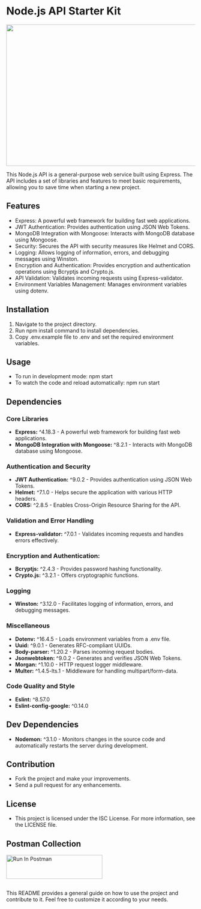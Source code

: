 # Node.js API Starter Kit

<img src="https://github.com/mustafaalpyanikoglu/NodeJS-API/assets/79158705/18211251-da8f-4383-b439-794669490cff" width="680" height="377" alt="">

This Node.js API is a general-purpose web service built using Express. The API includes a set of libraries and features to meet basic requirements, allowing you to save time when starting a new project.

## Features

- Express: A powerful web framework for building fast web applications.
- JWT Authentication: Provides authentication using JSON Web Tokens.
- MongoDB Integration with Mongoose: Interacts with MongoDB database using Mongoose.
- Security: Secures the API with security measures like Helmet and CORS.
- Logging: Allows logging of information, errors, and debugging messages using Winston.
- Encryption and Authentication: Provides encryption and authentication operations using Bcryptjs and Crypto.js.
- API Validation: Validates incoming requests using Express-validator.
- Environment Variables Management: Manages environment variables using dotenv.

## Installation

1. Navigate to the project directory.
2. Run npm install command to install dependencies.
3. Copy .env.example file to .env and set the required environment variables.

## Usage

- To run in development mode: npm start
- To watch the code and reload automatically: npm run start

## Dependencies

### Core Libraries

- **Express:** ^4.18.3 - A powerful web framework for building fast web applications.
- **MongoDB Integration with Mongoose:** ^8.2.1 - Interacts with MongoDB database using Mongoose.

### Authentication and Security

- **JWT Authentication:** ^9.0.2 - Provides authentication using JSON Web Tokens.
- **Helmet:** ^7.1.0 - Helps secure the application with various HTTP headers.
- **CORS:** ^2.8.5 - Enables Cross-Origin Resource Sharing for the API.

### Validation and Error Handling

- **Express-validator:** ^7.0.1 - Validates incoming requests and handles errors effectively.

### Encryption and Authentication:

- **Bcryptjs:** ^2.4.3 - Provides password hashing functionality.
- **Crypto.js:** ^3.2.1 - Offers cryptographic functions.

### Logging

- **Winston:** ^3.12.0 - Facilitates logging of information, errors, and debugging messages.

### Miscellaneous

- **Dotenv:** ^16.4.5 - Loads environment variables from a .env file.
- **Uuid:** ^9.0.1 - Generates RFC-compliant UUIDs.
- **Body-parser:** ^1.20.2 - Parses incoming request bodies.
- **Jsonwebtoken:** ^9.0.2 - Generates and verifies JSON Web Tokens.
- **Morgan:** ^1.10.0 - HTTP request logger middleware.
- **Multer:** ^1.4.5-lts.1 - Middleware for handling multipart/form-data.

### Code Quality and Style

- **Eslint:** ^8.57.0
- **Eslint-config-google:** ^0.14.0

## Dev Dependencies

- **Nodemon:** ^3.1.0 - Monitors changes in the source code and automatically restarts the server during development.

## Contribution

- Fork the project and make your improvements.
- Send a pull request for any enhancements.

## License

- This project is licensed under the ISC License. For more information, see the LICENSE file.

## Postman Collection

[<img src="https://run.pstmn.io/button.svg" alt="Run In Postman" style="width: 256px; height: 64px;">](https://app.getpostman.com/run-collection/20862553-6fa4725c-2fd3-4aa4-893f-6cb07d62cedf?action=collection%2Ffork&source=rip_markdown&collection-url=entityId%3D20862553-6fa4725c-2fd3-4aa4-893f-6cb07d62cedf%26entityType%3Dcollection%26workspaceId%3D5034bb44-b60c-4804-8826-4d156826be0c)

##

This README provides a general guide on how to use the project and contribute to it. Feel free to customize it according to your needs.
